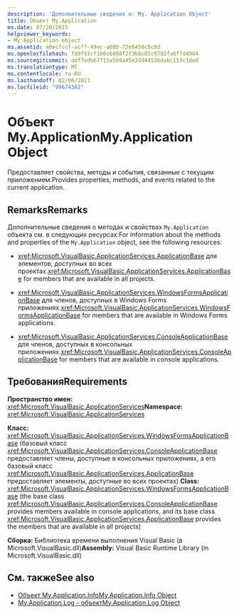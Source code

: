 ```yaml
---
description: 'Дополнительные сведения о: My. Application Object'
title: Объект My.Application
ms.date: 07/20/2015
helpviewer_keywords:
- My.Application object
ms.assetid: a0ecfccf-acf7-49ec-a08b-72e6458c5c8d
ms.openlocfilehash: fa9f91cf100c6008f2f3b8c85c9792fa6ffd4904
ms.sourcegitcommit: ddf7edb67715a5b9a45e3dd44536dabc153c1de0
ms.translationtype: MT
ms.contentlocale: ru-RU
ms.lasthandoff: 02/06/2021
ms.locfileid: "99674562"
---
```

# <a name="myapplication-object"></a><span data-ttu-id="3bfb5-103">Объект My.Application</span><span class="sxs-lookup"><span data-stu-id="3bfb5-103">My.Application Object</span></span>

<span data-ttu-id="3bfb5-104">Предоставляет свойства, методы и события, связанные с текущим приложением.</span><span class="sxs-lookup"><span data-stu-id="3bfb5-104">Provides properties, methods, and events related to the current application.</span></span>  
  
## <a name="remarks"></a><span data-ttu-id="3bfb5-105">Remarks</span><span class="sxs-lookup"><span data-stu-id="3bfb5-105">Remarks</span></span>  

 <span data-ttu-id="3bfb5-106">Дополнительные сведения о методах и свойствах `My.Application` объекта см. в следующих ресурсах:</span><span class="sxs-lookup"><span data-stu-id="3bfb5-106">For information about the methods and properties of the `My.Application` object, see the following resources:</span></span>  
  
- <span data-ttu-id="3bfb5-107"><xref:Microsoft.VisualBasic.ApplicationServices.ApplicationBase> для элементов, доступных во всех проектах.</span><span class="sxs-lookup"><span data-stu-id="3bfb5-107"><xref:Microsoft.VisualBasic.ApplicationServices.ApplicationBase> for members that are available in all projects.</span></span>  
  
- <span data-ttu-id="3bfb5-108"><xref:Microsoft.VisualBasic.ApplicationServices.WindowsFormsApplicationBase> для членов, доступных в Windows Forms приложениях.</span><span class="sxs-lookup"><span data-stu-id="3bfb5-108"><xref:Microsoft.VisualBasic.ApplicationServices.WindowsFormsApplicationBase> for members that are available in Windows Forms applications.</span></span>  
  
- <span data-ttu-id="3bfb5-109"><xref:Microsoft.VisualBasic.ApplicationServices.ConsoleApplicationBase> для членов, доступных в консольных приложениях.</span><span class="sxs-lookup"><span data-stu-id="3bfb5-109"><xref:Microsoft.VisualBasic.ApplicationServices.ConsoleApplicationBase> for members that are available in console applications.</span></span>  
  
## <a name="requirements"></a><span data-ttu-id="3bfb5-110">Требования</span><span class="sxs-lookup"><span data-stu-id="3bfb5-110">Requirements</span></span>  

 <span data-ttu-id="3bfb5-111">**Пространство имен:** <xref:Microsoft.VisualBasic.ApplicationServices></span><span class="sxs-lookup"><span data-stu-id="3bfb5-111">**Namespace:** <xref:Microsoft.VisualBasic.ApplicationServices></span></span>  
  
 <span data-ttu-id="3bfb5-112">**Класс:** <xref:Microsoft.VisualBasic.ApplicationServices.WindowsFormsApplicationBase> (базовый класс <xref:Microsoft.VisualBasic.ApplicationServices.ConsoleApplicationBase> предоставляет члены, доступные в консольных приложениях, а его базовый класс <xref:Microsoft.VisualBasic.ApplicationServices.ApplicationBase> предоставляет элементы, доступные во всех проектах).</span><span class="sxs-lookup"><span data-stu-id="3bfb5-112">**Class:** <xref:Microsoft.VisualBasic.ApplicationServices.WindowsFormsApplicationBase> (the base class <xref:Microsoft.VisualBasic.ApplicationServices.ConsoleApplicationBase> provides members available in console applications, and its base class <xref:Microsoft.VisualBasic.ApplicationServices.ApplicationBase> provides the members that are available in all projects)</span></span>  
  
 <span data-ttu-id="3bfb5-113">**Сборка:** Библиотека времени выполнения Visual Basic (в Microsoft.VisualBasic.dll)</span><span class="sxs-lookup"><span data-stu-id="3bfb5-113">**Assembly:** Visual Basic Runtime Library (in Microsoft.VisualBasic.dll)</span></span>  
  
## <a name="see-also"></a><span data-ttu-id="3bfb5-114">См. также</span><span class="sxs-lookup"><span data-stu-id="3bfb5-114">See also</span></span>

- [<span data-ttu-id="3bfb5-115">Объект My.Application.Info</span><span class="sxs-lookup"><span data-stu-id="3bfb5-115">My.Application.Info Object</span></span>](my-application-info-object.md)
- [<span data-ttu-id="3bfb5-116">My.Application.Log - объект</span><span class="sxs-lookup"><span data-stu-id="3bfb5-116">My.Application.Log Object</span></span>](my-application-log-object.md)
